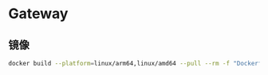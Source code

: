 # Gateway

## 镜像

```bash
docker build --platform=linux/arm64,linux/amd64 --pull --rm -f "Dockerfile" -t ccr.ccs.tencentyun.com/sfnet/gateway:0.0.1 "." --push
```
